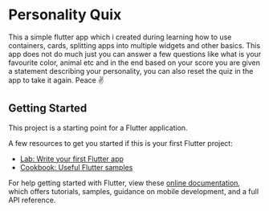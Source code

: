 # Personality Quix

This a simple flutter app which i created during learning how to use containers, cards, splitting apps into multiple widgets and other basics. This app does not do much just you can answer a few questions like what is your favourite color, animal etc and in the end based on your score you are given a statement describing your personality, you can also reset the quiz in the app to take it again. Peace ✌

## Getting Started

This project is a starting point for a Flutter application.

A few resources to get you started if this is your first Flutter project:

- [Lab: Write your first Flutter app](https://flutter.dev/docs/get-started/codelab)
- [Cookbook: Useful Flutter samples](https://flutter.dev/docs/cookbook)

For help getting started with Flutter, view these
[online documentation](https://flutter.dev/docs), which offers tutorials,
samples, guidance on mobile development, and a full API reference.
